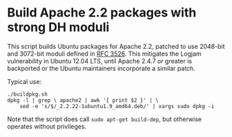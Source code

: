 Build Apache 2.2 packages with strong DH moduli
===============================================

This script builds Ubuntu packages for Apache 2.2, patched to use 2048-bit
and 3072-bit moduli defined in
[RFC 3526](https://www.ietf.org/rfc/rfc3526.txt). This mitigates the Logjam
vulnerability in Ubuntu 12.04 LTS, until Apache 2.4.7 or greater is backported
or the Ubuntu maintainers incorporate a similar patch.

Typical use:

    ./buildpkg.sh
    dpkg -l | grep \ apache2 | awk '{ print $2 }' | \
        sed -e 's/$/_2.2.22-1ubuntu1.9_amd64.deb/' | xargs sudo dpkg -i

Note that the script does call `sudo apt-get build-dep`, but otherwise
operates without privileges.
